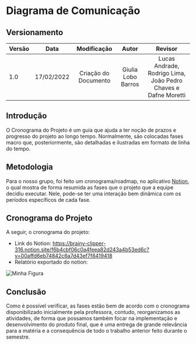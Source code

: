 # Diagrama de Comunicação

## Versionamento

| Versão | Data       | Modificação          | Autor                        |Revisor|
| ------ | :--------: | :------------------: | :--------------------------: | :---: |
| 1.0    | 17/02/2022 | Criação do Documento | Giulia Lobo Barros | Lucas Andrade, Rodrigo Lima, João Pedro Chaves e Dafne Moretti |
## Introdução

O Cronograma do Projeto é um guia que ajuda a ter noção de prazos e progresso do projeto ao longo tempo. Normalmente, são colocadas fases macro que, posteriormente, são detalhadas e ilustradas em formato de linha do tempo.

## Metodologia

Para o nosso grupo, foi feito um cronograma/roadmap, no aplicativo [Notion](https://www.notion.so/), o qual mostra de forma resumida as fases que o projeto que a equipe decidiu executar. Nele, pode-se ter uma interação bem dinâmica com os períodos específicos de cada fase.

## Cronograma do Projeto

A seguir, o cronograma do projeto:

* Link do Notion: https://brainy-clipper-316.notion.site/f6b4cbf06c0a4feea82d243a4b53ed6c?v=00affd6eb74842c6a7d43ef7f8419418
* Relatório exportado do notion:
<img src="Roadmap_do_Projeto_page-0001.jpg" alt="Minha Figura">

## Conclusão

Como é possível verificar, as fases estão bem de acordo com o cronograma disponibilizado inicialmente pela professora, contudo, reorganizamos as atividades, de forma que possamos também focar na implementação e desenvolvimento do produto final, que é uma entrega de grande relevância para a matéria e a consequência de todo o trabalho anterior feito durante o semestre.
